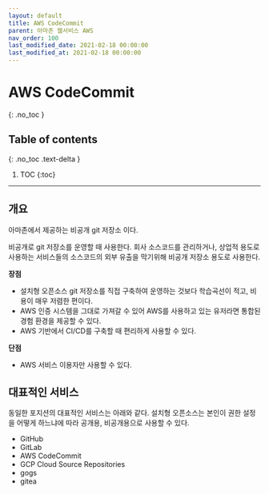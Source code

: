 ```yaml
---
layout: default
title: AWS CodeCommit
parent: 아마존 웹서비스 AWS
nav_order: 100
last_modified_date: 2021-02-18 00:00:00
last_modified_at: 2021-02-18 00:00:00
---
```


# AWS CodeCommit
{: .no_toc }

## Table of contents
{: .no_toc .text-delta }

1. TOC
{:toc}

---

## 개요

아마존에서 제공하는 비공개 git 저장소 이다.

비공개로 git 저장소를 운영할 때 사용한다. 회사 소스코드를 관리하거나, 상업적 용도로 사용하는 서비스들의 소스코드의 외부 유출을 막기위해 비공개 저장소 용도로 사용한다.

**장점**

- 설치형 오픈소스 git 저장소를 직접 구축하여 운영하는 것보다 학습곡선이 적고, 비용이 매우 저렴한 편이다.
- AWS 인증 시스템을 그대로 가져갈 수 있어 AWS를 사용하고 있는 유저라면 통합된 경험 환경을 제공할 수 있다.
- AWS 기반에서 CI/CD를 구축할 때 편리하게 사용할 수 있다.

**단점**

- AWS 서비스 이용자만 사용할 수 있다.

## 대표적인 서비스

동일한 포지션의 대표적인 서비스는 아래와 같다. 설치형 오픈소스는 본인이 권한 설정을 어떻게 하느냐에 따라 공개용, 비공개용으로 사용할 수 있다.

- GitHub
- GitLab
- AWS CodeCommit
- GCP Cloud Source Repositories
- gogs
- gitea